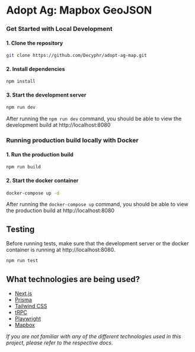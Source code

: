# Adopt Ag: Mapbox GeoJSON

### Get Started with Local Development

#### 1. Clone the repository
```bash
git clone https://github.com/Decyphr/adopt-ag-map.git
```

#### 2. Install dependencies
```bash
npm install
```

#### 3. Start the development server
```bash
npm run dev
```
After running the `npm run dev` command, you should be able to view the development build at http://localhost:8080



### Running production build locally with Docker
#### 1. Run the production build
```bash
npm run build
```

#### 2. Start the docker container
```bash
docker-compose up -d
```

After running the `docker-compose up` command, you should be able to view the production build at http://localhost:8080



## Testing
Before running tests, make sure that the development server or the docker container is running at http://localhost:8080.
```bash
npm run test
```



## What technologies are being used?
- [Next.js](https://nextjs.org)
- [Prisma](https://prisma.io)
- [Tailwind CSS](https://tailwindcss.com)
- [tRPC](https://trpc.io)
- [Playwright](https://playwright.dev)
- [Mapbox](https://mapbox.com)

*If you are not familiar with any of the different technologies used in this project, please refer to the respective docs.*